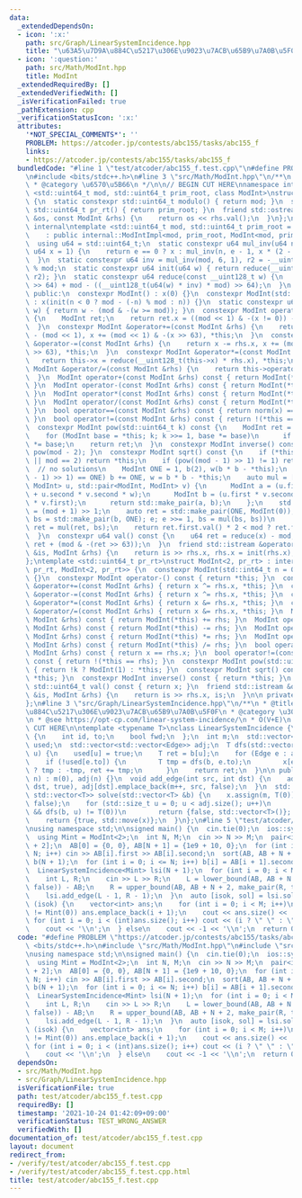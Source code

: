 ```yaml
---
data:
  _extendedDependsOn:
  - icon: ':x:'
    path: src/Graph/LinearSystemIncidence.hpp
    title: "\u63A5\u7D9A\u884C\u5217\u306E\u9023\u7ACB\u65B9\u7A0B\u5F0F"
  - icon: ':question:'
    path: src/Math/ModInt.hpp
    title: ModInt
  _extendedRequiredBy: []
  _extendedVerifiedWith: []
  _isVerificationFailed: true
  _pathExtension: cpp
  _verificationStatusIcon: ':x:'
  attributes:
    '*NOT_SPECIAL_COMMENTS*': ''
    PROBLEM: https://atcoder.jp/contests/abc155/tasks/abc155_f
    links:
    - https://atcoder.jp/contests/abc155/tasks/abc155_f
  bundledCode: "#line 1 \"test/atcoder/abc155_f.test.cpp\"\n#define PROBLEM \"https://atcoder.jp/contests/abc155/tasks/abc155_f\"\
    \n#include <bits/stdc++.h>\n#line 3 \"src/Math/ModInt.hpp\"\n/**\n * @title ModInt\n\
    \ * @category \u6570\u5B66\n */\n\n// BEGIN CUT HERE\nnamespace internal {\ntemplate\
    \ <std::uint64_t mod, std::uint64_t prim_root, class ModInt>\nstruct ModIntImpl\
    \ {\n  static constexpr std::uint64_t modulo() { return mod; }\n  static constexpr\
    \ std::uint64_t pr_rt() { return prim_root; }\n  friend std::ostream &operator<<(std::ostream\
    \ &os, const ModInt &rhs) {\n    return os << rhs.val();\n  }\n};\n}  // namespace\
    \ internal\ntemplate <std::uint64_t mod, std::uint64_t prim_root = 0>\nclass ModInt\n\
    \    : public internal::ModIntImpl<mod, prim_root, ModInt<mod, prim_root>> {\n\
    \  using u64 = std::uint64_t;\n  static constexpr u64 mul_inv(u64 n, int e = 6,\
    \ u64 x = 1) {\n    return e == 0 ? x : mul_inv(n, e - 1, x * (2 - x * n));\n\
    \  }\n  static constexpr u64 inv = mul_inv(mod, 6, 1), r2 = -__uint128_t(mod)\
    \ % mod;\n  static constexpr u64 init(u64 w) { return reduce(__uint128_t(w) *\
    \ r2); }\n  static constexpr u64 reduce(const __uint128_t w) {\n    return u64(w\
    \ >> 64) + mod - ((__uint128_t(u64(w) * inv) * mod) >> 64);\n  }\n  u64 x;\n\n\
    \ public:\n  constexpr ModInt() : x(0) {}\n  constexpr ModInt(std::int64_t n)\
    \ : x(init(n < 0 ? mod - (-n) % mod : n)) {}\n  static constexpr u64 norm(u64\
    \ w) { return w - (mod & -(w >= mod)); }\n  constexpr ModInt operator-() const\
    \ {\n    ModInt ret;\n    return ret.x = ((mod << 1) & -(x != 0)) - x, ret;\n\
    \  }\n  constexpr ModInt &operator+=(const ModInt &rhs) {\n    return x += rhs.x\
    \ - (mod << 1), x += (mod << 1) & -(x >> 63), *this;\n  }\n  constexpr ModInt\
    \ &operator-=(const ModInt &rhs) {\n    return x -= rhs.x, x += (mod << 1) & -(x\
    \ >> 63), *this;\n  }\n  constexpr ModInt &operator*=(const ModInt &rhs) {\n \
    \   return this->x = reduce(__uint128_t(this->x) * rhs.x), *this;\n  }\n  constexpr\
    \ ModInt &operator/=(const ModInt &rhs) {\n    return this->operator*=(rhs.inverse());\n\
    \  }\n  ModInt operator+(const ModInt &rhs) const { return ModInt(*this) += rhs;\
    \ }\n  ModInt operator-(const ModInt &rhs) const { return ModInt(*this) -= rhs;\
    \ }\n  ModInt operator*(const ModInt &rhs) const { return ModInt(*this) *= rhs;\
    \ }\n  ModInt operator/(const ModInt &rhs) const { return ModInt(*this) /= rhs;\
    \ }\n  bool operator==(const ModInt &rhs) const { return norm(x) == norm(rhs.x);\
    \ }\n  bool operator!=(const ModInt &rhs) const { return !(*this == rhs); }\n\
    \  constexpr ModInt pow(std::uint64_t k) const {\n    ModInt ret = ModInt(1);\n\
    \    for (ModInt base = *this; k; k >>= 1, base *= base)\n      if (k & 1) ret\
    \ *= base;\n    return ret;\n  }\n  constexpr ModInt inverse() const { return\
    \ pow(mod - 2); }\n  constexpr ModInt sqrt() const {\n    if (*this == ModInt(0)\
    \ || mod == 2) return *this;\n    if (pow((mod - 1) >> 1) != 1) return ModInt(0);\
    \  // no solutions\n    ModInt ONE = 1, b(2), w(b * b - *this);\n    while (w.pow((mod\
    \ - 1) >> 1) == ONE) b += ONE, w = b * b - *this;\n    auto mul = [&](std::pair<ModInt,\
    \ ModInt> u, std::pair<ModInt, ModInt> v) {\n      ModInt a = (u.first * v.first\
    \ + u.second * v.second * w);\n      ModInt b = (u.first * v.second + u.second\
    \ * v.first);\n      return std::make_pair(a, b);\n    };\n    std::uint64_t e\
    \ = (mod + 1) >> 1;\n    auto ret = std::make_pair(ONE, ModInt(0));\n    for (auto\
    \ bs = std::make_pair(b, ONE); e; e >>= 1, bs = mul(bs, bs))\n      if (e & 1)\
    \ ret = mul(ret, bs);\n    return ret.first.val() * 2 < mod ? ret.first : -ret.first;\n\
    \  }\n  constexpr u64 val() const {\n    u64 ret = reduce(x) - mod;\n    return\
    \ ret + (mod & -(ret >> 63));\n  }\n  friend std::istream &operator>>(std::istream\
    \ &is, ModInt &rhs) {\n    return is >> rhs.x, rhs.x = init(rhs.x), is;\n  }\n\
    };\ntemplate <std::uint64_t pr_rt>\nstruct ModInt<2, pr_rt> : internal::ModIntImpl<2,\
    \ pr_rt, ModInt<2, pr_rt>> {\n  constexpr ModInt(std::int64_t n = 0) : x(n & 1)\
    \ {}\n  constexpr ModInt operator-() const { return *this; }\n  constexpr ModInt\
    \ &operator+=(const ModInt &rhs) { return x ^= rhs.x, *this; }\n  constexpr ModInt\
    \ &operator-=(const ModInt &rhs) { return x ^= rhs.x, *this; }\n  constexpr ModInt\
    \ &operator*=(const ModInt &rhs) { return x &= rhs.x, *this; }\n  constexpr ModInt\
    \ &operator/=(const ModInt &rhs) { return x &= rhs.x, *this; }\n  ModInt operator+(const\
    \ ModInt &rhs) const { return ModInt(*this) += rhs; }\n  ModInt operator-(const\
    \ ModInt &rhs) const { return ModInt(*this) -= rhs; }\n  ModInt operator*(const\
    \ ModInt &rhs) const { return ModInt(*this) *= rhs; }\n  ModInt operator/(const\
    \ ModInt &rhs) const { return ModInt(*this) /= rhs; }\n  bool operator==(const\
    \ ModInt &rhs) const { return x == rhs.x; }\n  bool operator!=(const ModInt &rhs)\
    \ const { return !(*this == rhs); }\n  constexpr ModInt pow(std::uint64_t k) const\
    \ { return !k ? ModInt(1) : *this; }\n  constexpr ModInt sqrt() const { return\
    \ *this; }\n  constexpr ModInt inverse() const { return *this; }\n  constexpr\
    \ std::uint64_t val() const { return x; }\n  friend std::istream &operator>>(std::istream\
    \ &is, ModInt &rhs) {\n    return is >> rhs.x, is;\n  }\n\n private:\n  bool x;\n\
    };\n#line 3 \"src/Graph/LinearSystemIncidence.hpp\"\n/**\n * @title \u63A5\u7D9A\
    \u884C\u5217\u306E\u9023\u7ACB\u65B9\u7A0B\u5F0F\n * @category \u30B0\u30E9\u30D5\
    \n * @see https://opt-cp.com/linear-system-incidence/\n * O(V+E)\n */\n\n// BEGIN\
    \ CUT HERE\n\ntemplate <typename T>\nclass LinearSystemIncidence {\n  struct Edge\
    \ {\n    int id, to;\n    bool fwd;\n  };\n  int m;\n  std::vector<T> x;\n  std::vector<char>\
    \ used;\n  std::vector<std::vector<Edge>> adj;\n  T dfs(std::vector<T> &b, int\
    \ u) {\n    used[u] = true;\n    T ret = b[u];\n    for (Edge e : adj[u])\n  \
    \    if (!used[e.to]) {\n        T tmp = dfs(b, e.to);\n        x[e.id] = e.fwd\
    \ ? tmp : -tmp, ret += tmp;\n      }\n    return ret;\n  }\n\n public:\n  LinearSystemIncidence(int\
    \ n) : m(0), adj(n) {}\n  void add_edge(int src, int dst) {\n    adj[src].emplace_back(m,\
    \ dst, true), adj[dst].emplace_back(m++, src, false);\n  }\n  std::pair<bool,\
    \ std::vector<T>> solve(std::vector<T> &b) {\n    x.assign(m, T(0)), used.assign(adj.size(),\
    \ false);\n    for (std::size_t u = 0; u < adj.size(); u++)\n      if (!used[u]\
    \ && dfs(b, u) != T(0))\n        return {false, std::vector<T>()};  // no sloution\n\
    \    return {true, std::move(x)};\n  }\n};\n#line 5 \"test/atcoder/abc155_f.test.cpp\"\
    \nusing namespace std;\n\nsigned main() {\n  cin.tie(0);\n  ios::sync_with_stdio(0);\n\
    \  using Mint = ModInt<2>;\n  int N, M;\n  cin >> N >> M;\n  pair<int, bool> AB[N\
    \ + 2];\n  AB[0] = {0, 0}, AB[N + 1] = {1e9 + 10, 0};\n  for (int i = 1; i <=\
    \ N; i++) cin >> AB[i].first >> AB[i].second;\n  sort(AB, AB + N + 2);\n  vector<Mint>\
    \ b(N + 1);\n  for (int i = 0; i <= N; i++) b[i] = AB[i + 1].second ^ AB[i].second;\n\
    \  LinearSystemIncidence<Mint> lsi(N + 1);\n  for (int i = 0; i < M; i++) {\n\
    \    int L, R;\n    cin >> L >> R;\n    L = lower_bound(AB, AB + N + 2, make_pair(L,\
    \ false)) - AB;\n    R = upper_bound(AB, AB + N + 2, make_pair(R, true)) - AB;\n\
    \    lsi.add_edge(L - 1, R - 1);\n  }\n  auto [isok, sol] = lsi.solve(b);\n  if\
    \ (isok) {\n    vector<int> ans;\n    for (int i = 0; i < M; i++)\n      if (sol[i]\
    \ != Mint(0)) ans.emplace_back(i + 1);\n    cout << ans.size() << '\\n';\n   \
    \ for (int i = 0; i < (int)ans.size(); i++) cout << (i ? \" \" : \"\") << ans[i];\n\
    \    cout << '\\n';\n  } else\n    cout << -1 << '\\n';\n  return 0;\n}\n"
  code: "#define PROBLEM \"https://atcoder.jp/contests/abc155/tasks/abc155_f\"\n#include\
    \ <bits/stdc++.h>\n#include \"src/Math/ModInt.hpp\"\n#include \"src/Graph/LinearSystemIncidence.hpp\"\
    \nusing namespace std;\n\nsigned main() {\n  cin.tie(0);\n  ios::sync_with_stdio(0);\n\
    \  using Mint = ModInt<2>;\n  int N, M;\n  cin >> N >> M;\n  pair<int, bool> AB[N\
    \ + 2];\n  AB[0] = {0, 0}, AB[N + 1] = {1e9 + 10, 0};\n  for (int i = 1; i <=\
    \ N; i++) cin >> AB[i].first >> AB[i].second;\n  sort(AB, AB + N + 2);\n  vector<Mint>\
    \ b(N + 1);\n  for (int i = 0; i <= N; i++) b[i] = AB[i + 1].second ^ AB[i].second;\n\
    \  LinearSystemIncidence<Mint> lsi(N + 1);\n  for (int i = 0; i < M; i++) {\n\
    \    int L, R;\n    cin >> L >> R;\n    L = lower_bound(AB, AB + N + 2, make_pair(L,\
    \ false)) - AB;\n    R = upper_bound(AB, AB + N + 2, make_pair(R, true)) - AB;\n\
    \    lsi.add_edge(L - 1, R - 1);\n  }\n  auto [isok, sol] = lsi.solve(b);\n  if\
    \ (isok) {\n    vector<int> ans;\n    for (int i = 0; i < M; i++)\n      if (sol[i]\
    \ != Mint(0)) ans.emplace_back(i + 1);\n    cout << ans.size() << '\\n';\n   \
    \ for (int i = 0; i < (int)ans.size(); i++) cout << (i ? \" \" : \"\") << ans[i];\n\
    \    cout << '\\n';\n  } else\n    cout << -1 << '\\n';\n  return 0;\n}"
  dependsOn:
  - src/Math/ModInt.hpp
  - src/Graph/LinearSystemIncidence.hpp
  isVerificationFile: true
  path: test/atcoder/abc155_f.test.cpp
  requiredBy: []
  timestamp: '2021-10-24 01:42:09+09:00'
  verificationStatus: TEST_WRONG_ANSWER
  verifiedWith: []
documentation_of: test/atcoder/abc155_f.test.cpp
layout: document
redirect_from:
- /verify/test/atcoder/abc155_f.test.cpp
- /verify/test/atcoder/abc155_f.test.cpp.html
title: test/atcoder/abc155_f.test.cpp
---
```

